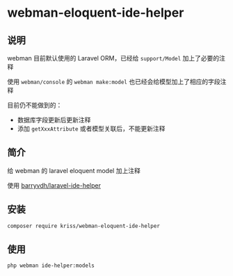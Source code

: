 # webman-eloquent-ide-helper

## 说明

webman 目前默认使用的 Laravel ORM，已经给 `support/Model` 加上了必要的注释

使用 `webman/console` 的 `webman make:model` 也已经会给模型加上了相应的字段注释

目前仍不能做到的：

- 数据库字段更新后更新注释
- 添加 `getXxxAttribute` 或者模型关联后，不能更新注释

## 简介

给 webman 的 laravel eloquent model 加上注释

使用 [barryvdh/laravel-ide-helper](https://github.com/barryvdh/laravel-ide-helper#automatic-phpdoc-generation-for-laravel-facades) 

## 安装

```bash
composer require kriss/webman-eloquent-ide-helper
```

## 使用

```
php webman ide-helper:models
```
